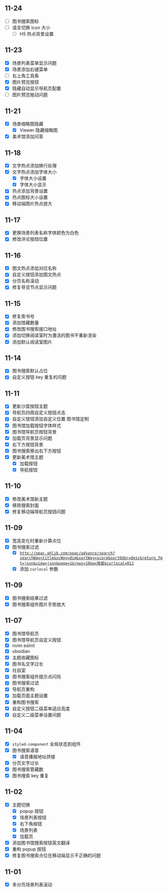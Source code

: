 ## 11-24

- [ ] 图书搜索图标
- [ ] 语言切换 icon 大小
	- [ ] H5 热点背景设置

## 11-23

- [x] 场景列表菜单显示问题
- [x] 场景添加右键菜单
- [ ] 右上角工具条
- [x] 图片预览按钮
- [x] 隐藏自动显示导航页配置
- [ ] 图片预览拖动问题

## 11-21

- [x] 场景缩略图隐藏
	- [x] Viewer 隐藏缩略图
- [x] 美术馆添加问答

## 11-18

- [x] 文字热点添加换行处理
- [x] 文字热点添加字体大小
	- [x] 字体大小设置
	- [x] 字体大小显示
- [x] 热点添加背景设置
- [x] 热点图标大小设置
- [x] 移动端图片热点放大

## 11-17

- [x] 更换场景列表名称字体颜色为白色
- [x] 修改评论按钮位置

## 11-16

- [x] 图文热点添加对应名称
- [x] 自定义按钮添加图文热点
- [x] 分页名称滚动
- [x] 修复导览节点显示问题

## 11-15

- [x] 修复索书号
- [x] 添加馆藏数量
- [x] 修改图书搜索接口地址
- [x] 添加切换阅读室时为激活的图书不重新渲染
- [x] 添加默认阅读室图片

## 11-14

- [x] 图书搜索默认占位
- [x] 自定义按钮 key 重复的问题

## 11-11

- [x] 更新沙盘按钮主题
- [x] 导航页四周自定义按钮点击
- [x] 自定义按钮添加自定义位置 图书馆定制
- [x] 图书馆加载按钮字体样式
- [x] 图书馆导航页按钮背景
- [x] 加载页背景显示问题
- [x] 右下方按钮背景
- [x] 图书搜索移出右下方按钮
- [x] 更新美术馆主题
	- [x] 加载按钮
	- [x] 导航按钮

## 11-10

- [x]  修改美术馆新主题
- [x]  移除搜索封面
- [x]  修复移动端导航页按钮问题

## 11-09

- [x]  宽高变化时重新计算点位
- [x]  图书搜索过滤
    - [x]  [`http://opac.ahlib.com/opac/advance/search?searchWay=title&scWay=dim&sortWay=score&sortOder=desc&return_fmt=json&view=json&page=1&rows=10&q=简爱&curlocal=012`](http://opac.ahlib.com/opac/advance/search?searchWay=title&scWay=dim&sortWay=score&sortOder=desc&return_fmt=json&view=json&page=1&rows=10&q=%E7%AE%80%E7%88%B1&curlocal=012)
    - [x]  添加 `curlocal` 参数

## 11-09

- [x]  图书搜索结果过滤
- [x]  图书搜索组件图片手势放大

## 11-07

- [x]  图书馆导航页
- [x]  图书馆导航页自定义按钮
- [x]  nvim eslint
- [x]  obsidian
- [x]  主题收藏图标
- [x]  图书名文字过长
- [x]  社自室
- [x]  图书搜索组件提示点闪烁
- [x]  图书搜索过滤
- [x]  导航页重构
- [x]  加载页面主题设置
- [x]  重构图书搜索
- [x]  自定义按钮二级菜单适应高度
- [x]  自定义二级菜单设置问题

## 11-04

- [x]  `styled-component` 全局状态到组件
- [x]  图书搜索语音
    - [x]  语音播报地址拼接
- [x]  分页文字过长
- [x]  图书搜索管藏数
- [x]  图书搜索 key 重复

## 11-02

- [x]  主题切换
    - [x]  popup 按钮
    - [x]  场景列表按钮
    - [x]  右下角按钮
    - [x]  场景列表
    - [x]  加载页
- [x]  添加图书馆搜索按钮英文翻译
- [x]  重构 popup 按钮
- [x]  修复图书搜索点位在移动端显示不正确的问题

## 11-01

- [x]  多分页场景列表滚动